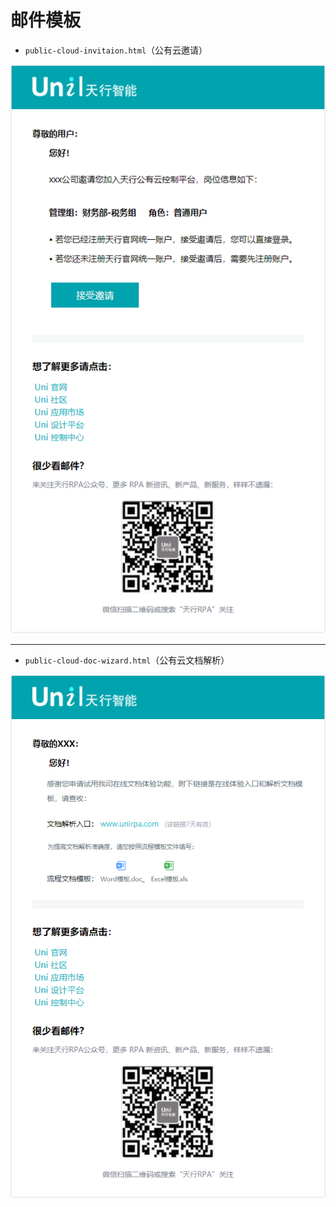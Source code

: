 # 邮件模板

- `public-cloud-invitaion.html`（公有云邀请）

![公有云邀请](./public-cloud-invitation.png)

---

- `public-cloud-doc-wizard.html`（公有云文档解析）

![公有云文档解析](./public-cloud-doc-wizard.png)